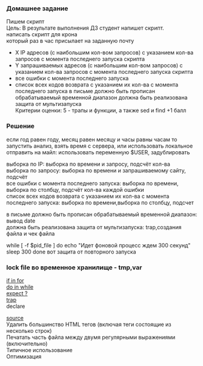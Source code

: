 ### Домашнее задание
Пишем скрипт  
Цель: В результате выполнения ДЗ студент напишет скрипт.   
написать скрипт для крона    
который раз в час присылает на заданную почту   
- X IP адресов (с наибольшим кол-вом запросов) с указанием кол-ва запросов c момента последнего запуска скрипта  
- Y запрашиваемых адресов (с наибольшим кол-вом запросов) с указанием кол-ва запросов c момента последнего запуска скрипта  
- все ошибки c момента последнего запуска  
- список всех кодов возврата с указанием их кол-ва с момента последнего запуска 
в письме должно быть прописан обрабатываемый временной диапазон должна быть реализована защита от мультизапуска  
Критерии оценки: 5 - трапы и функции, а также sed и find +1 балл  
### Решение  
ecли год равен году, месяц равен месяцу и часы равны часам то запустить анализ, взять время с сервера, или использовать локальное  
отправить на майл: использовать переменную $USER, задублировать

выборка по IP: выборка по времени и запросу, подсчёт кол-ва  
выборка по запросу: выборка по времени и запрашиваемому сайту, подсчёт  
все ошибки c момента последнего запуска: выборка по времени, выборка по столбцу, подсчёт кол-ва каждой ошибки  
список всех кодов возврата с указанием их кол-ва с момента последнего запуска: выборка по времени,выборка по столбцу, подсчет   

в письме должно быть прописан обрабатываемый временной диапазон: вывод date  
должна быть реализована защита от мультизапуска: trap,создания файла и чек файла   

while [ -f $pid_file ]
    do
      echo "Идет фоновой процесс ждем 300 секунд"
      sleep 300
  done
  вот защита от повторного запуска
  ### lock file во временное хранилище - tmp,var
  
[if in for](https://gitlab.com/otus_linux/stands-05-bash/-/blob/master/loop5.sh)    
[do in while](https://gitlab.com/otus_linux/stands-05-bash/-/blob/master/loop6.sh)   
[expect ?](https://gitlab.com/otus_linux/stands-05-bash/-/blob/master/script.exp)  
[trap](https://gitlab.com/otus_linux/stands-05-bash/-/blob/master/trap.sh)  
declare

[source](http://ant0.ru/sed1line.html)  
Удалить большинство HTML тегов (включая теги состоящие из несколько строк)  
Печатать часть файла между двумя регулярными выражениями (включительно)  
Типичное использование  
Оптимизация  


